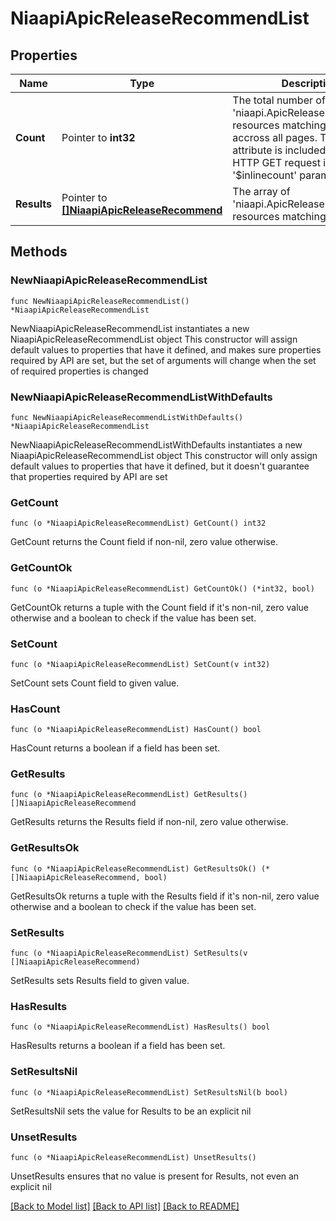 # NiaapiApicReleaseRecommendList

## Properties

Name | Type | Description | Notes
------------ | ------------- | ------------- | -------------
**Count** | Pointer to **int32** | The total number of &#39;niaapi.ApicReleaseRecommend&#39; resources matching the request, accross all pages. The &#39;Count&#39; attribute is included when the HTTP GET request includes the &#39;$inlinecount&#39; parameter. | [optional] 
**Results** | Pointer to [**[]NiaapiApicReleaseRecommend**](NiaapiApicReleaseRecommend.md) | The array of &#39;niaapi.ApicReleaseRecommend&#39; resources matching the request. | [optional] 

## Methods

### NewNiaapiApicReleaseRecommendList

`func NewNiaapiApicReleaseRecommendList() *NiaapiApicReleaseRecommendList`

NewNiaapiApicReleaseRecommendList instantiates a new NiaapiApicReleaseRecommendList object
This constructor will assign default values to properties that have it defined,
and makes sure properties required by API are set, but the set of arguments
will change when the set of required properties is changed

### NewNiaapiApicReleaseRecommendListWithDefaults

`func NewNiaapiApicReleaseRecommendListWithDefaults() *NiaapiApicReleaseRecommendList`

NewNiaapiApicReleaseRecommendListWithDefaults instantiates a new NiaapiApicReleaseRecommendList object
This constructor will only assign default values to properties that have it defined,
but it doesn't guarantee that properties required by API are set

### GetCount

`func (o *NiaapiApicReleaseRecommendList) GetCount() int32`

GetCount returns the Count field if non-nil, zero value otherwise.

### GetCountOk

`func (o *NiaapiApicReleaseRecommendList) GetCountOk() (*int32, bool)`

GetCountOk returns a tuple with the Count field if it's non-nil, zero value otherwise
and a boolean to check if the value has been set.

### SetCount

`func (o *NiaapiApicReleaseRecommendList) SetCount(v int32)`

SetCount sets Count field to given value.

### HasCount

`func (o *NiaapiApicReleaseRecommendList) HasCount() bool`

HasCount returns a boolean if a field has been set.

### GetResults

`func (o *NiaapiApicReleaseRecommendList) GetResults() []NiaapiApicReleaseRecommend`

GetResults returns the Results field if non-nil, zero value otherwise.

### GetResultsOk

`func (o *NiaapiApicReleaseRecommendList) GetResultsOk() (*[]NiaapiApicReleaseRecommend, bool)`

GetResultsOk returns a tuple with the Results field if it's non-nil, zero value otherwise
and a boolean to check if the value has been set.

### SetResults

`func (o *NiaapiApicReleaseRecommendList) SetResults(v []NiaapiApicReleaseRecommend)`

SetResults sets Results field to given value.

### HasResults

`func (o *NiaapiApicReleaseRecommendList) HasResults() bool`

HasResults returns a boolean if a field has been set.

### SetResultsNil

`func (o *NiaapiApicReleaseRecommendList) SetResultsNil(b bool)`

 SetResultsNil sets the value for Results to be an explicit nil

### UnsetResults
`func (o *NiaapiApicReleaseRecommendList) UnsetResults()`

UnsetResults ensures that no value is present for Results, not even an explicit nil

[[Back to Model list]](../README.md#documentation-for-models) [[Back to API list]](../README.md#documentation-for-api-endpoints) [[Back to README]](../README.md)



